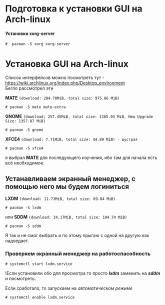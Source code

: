 # Подготовка к установки GUI на Arch-linux
#### Установки xorg-server
```text
#  pacman -S xorg xorg-server
```

# Установка GUI на Arch-linux
Список интерфейсов можно посмотреть тут - https://wiki.archlinux.org/index.php/Desktop_environment  
Бегло рассмотрел эти  
  
__MATE__ `(download: 284.78MiB, total size: 975.86 MiB)`  
```text
# pacman -S mate mate-extra 
```  
__GNOME__ `(download: 257.45MiB, total size: 1365.03 MiB, New Upgrade Size: 1357.87 MiB)`
```text
# pacman -S gnome  
```  
__XFCE4__ `(download: 7.71MiB, total size: 44.89 MiB) - шустрая`
```text
# pacman -S xfce4 
```  
я выбрал __МАТЕ__ для последующего изучения, ибо там для начала есть всё необходимое.
  
  
## Устанавливаем экранный менеджер, с помощью него мы будем логиниться  
__LXDM__ `(download: 11.73MiB, total size: 69.04 MiB)`
```text
# pacman -S lxdm 
``` 
или
__SDDM__ `(download: 24.17MiB, total size: 104.74 MiB)`
```text
# pacman -S sddm
```  
Я так и не смог выбрать и по этому прыгаю с одной на другую как надоедает.  
  
### Проверяем экранный менеджер на работоспасобность  
```text
# systemctl start lxdm.service
```  
!Если установили обо для просмотра то просто ___lxdm___ заменить на ___sddm___ и посмотреть.  

Если сработало, то запускаем на _автоматическом режиме_
```text
# systemctl enable lxdm.service
```
